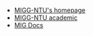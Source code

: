 - [MIGG-NTU's homepage](https://www.ntu.edu.sg/home/tongping)
- [MIGG-NTU academic](https://migg-ntu.github.io/academic/)
- [MIG Docs](https://github.com/MIGG-NTU/MIG_Docs)

